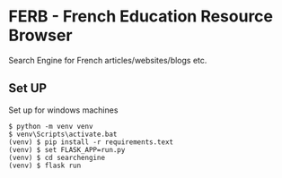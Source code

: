 # FERB - French Education Resource Browser
Search Engine for French articles/websites/blogs etc.

## Set UP
Set up for windows machines

```
$ python -m venv venv
$ venv\Scripts\activate.bat
(venv) $ pip install -r requirements.text
(venv) $ set FLASK_APP=run.py
(venv) $ cd searchengine
(venv) $ flask run 

```
